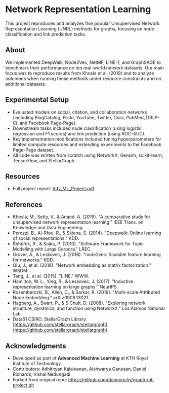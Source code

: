 # Network Representation Learning

This project reproduces and analyzes five popular Unsupervised Network Representation Learning (UNRL) methods for graphs, focusing on node classification and link prediction tasks.

## About

We implemented DeepWalk, Node2Vec, NetMF, LINE-1, and GraphSAGE to benchmark their performance on ten real-world network datasets. Our main focus was to reproduce results from Khosla et al. (2019) and to analyze outcomes when running these methods under resource constraints and on additional datasets.

## Experimental Setup

- Evaluated models on social, citation, and collaboration networks (including BlogCatalog, Flickr, YouTube, Twitter, Cora, PubMed, DBLP-Ci, and Facebook Page-Page).
- Downstream tasks included node classification (using logistic regression and F1 scores) and link prediction (using ROC-AUC).
- Key implementation modifications included tuning hyperparameters for limited compute resources and extending experiments to the Facebook Page-Page dataset.
- All code was written from scratch using NetworkX, Gensim, scikit-learn, TensorFlow, and StellarGraph.

## Resources

- Full project report: [Adv_ML_Project.pdf](./Adv_ML_Project.pdf)

## References

- Khosla, M., Setty, V., & Anand, A. (2019). "A comparative study for unsupervised network representation learning." IEEE Trans. on Knowledge and Data Engineering.
- Perozzi, B., Al-Rfou, R., & Skiena, S. (2014). "Deepwalk: Online learning of social representations." KDD.
- Řehůřek, R., & Sojka, P. (2010). "Software Framework for Topic Modelling with Large Corpora." LREC.
- Grover, A., & Leskovec, J. (2016). "node2vec: Scalable feature learning for networks." KDD.
- Qiu, J., et al. (2018). "Network embedding as matrix factorization." WSDM.
- Tang, J., et al. (2015). "LINE." WWW.
- Hamilton, W. L., Ying, R., & Leskovec, J. (2017). "Inductive representation learning on large graphs." NeurIPS.
- Rozemberczki, B., Allen, C., & Sarkar, R. (2019). "Multi-scale Attributed Node Embedding." arXiv:1909.13021.
- Hagberg, A., Swart, P., & S Chult, D. (2008). "Exploring network structure, dynamics, and function using NetworkX." Los Alamos National Lab.
- Data61 CSIRO. StellarGraph Library. [https://github.com/stellargraph/stellargraph](https://github.com/stellargraph/stellargraph)

## Acknowledgments

- Developed as part of **Advanced Machine Learning** at KTH Royal Institute of Technology.
- Contributors: Adhithyan Kalaivanan, Aishwarya Ganesan, Daniel Richards, Vishal Nedungadi
- Forked from original repo: https://github.com/dannyrichy/graph-ml-project.git
